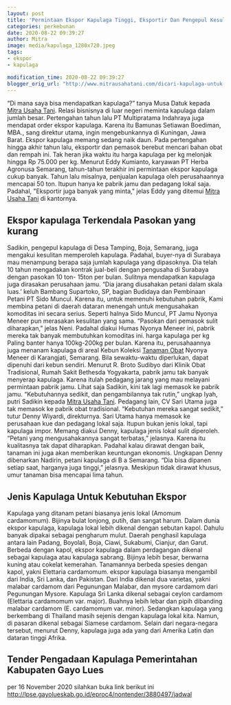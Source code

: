 ```yaml
---
layout: post
title: 'Permintaan Ekspor Kapulaga Tinggi, Eksportir Dan Pengepul Kesulitan Penuhi Pasokan'
categories: perkebunan
date: 2020-08-22 09:39:27
author: Mitra
image: media/kapulaga_1280x720.jpeg
tags:
- ekspor
- kapulaga

modification_time: 2020-08-22 09:39:27
blogger_orig_url: "http://www.mitrausahatani.com/dicari-kapulaga-untuk-ekspor.html"
---
```


“Di mana saya bisa mendapatkan kapulaga?” tanya Musa Datuk kepada [Mitra Usaha
Tani](https://www.mitrausahatani.com). Relasi bisnisnya di luar negeri meminta
kapulaga dalam jumlah besar. Pertengahan tahun lalu PT Multipratama Indahraya
juga mendapat order ekspor kapulaga. Karena itu Bamunas Setiawan Boediman,
MBA., sang direktur utama, ingin mengebunkannya di Kuningan, Jawa Barat.
Ekspor kapulaga memang sedang naik daun. Pada pertengahan hingga akhir tahun
lalu, eksportir dan pemasok berebut mencari bahan obat dan rempah ini. Tak
heran jika waktu itu harga kapulaga per kg melonjak hingga Rp 75.000 per kg.
Menurut Eddy Kumianto, karyawan PT Herba Agronusa Semarang, tahun-tahun
terakhir ini permintaan ekspor kapulaga cukup banyak. Tahun lalu misalnya,
penjualan kapulaga oleh perusahaannya mencapai 50 ton. Itupun hanya ke pabrik
jamu dan pedagang lokal saja. Padahal, "Eksportir juga banyak yang minta,"
jelas Eddy yang ditemui [Mitra Usaha Tani](https://www.mitrausahatani.com) di
kantornya.

## Ekspor kapulaga Terkendala Pasokan yang kurang

Sadikin, pengepul kapulaga di Desa Tamping, Boja, Semarang, juga mengakui
kesulitan memperoleh kapulaga. Padahal, buyer-nya di Surabaya mau menampung
berapa saja jumlah kapulaga yang dipasoknya. Dia telah 10 tahun mengadakan
kontrak jual-beli dengan pengusaha di Surabaya dengan pasokan 10 ton- 15ton
per bulan. Sulitnya mendapatkan kapulaga juga dirasakan perusahaan jamu. “Dia
jarang diusahakan petani dalam skala luas.’ keluh Bambang Supartoko, SP,
bagian Budidaya dan Pembinaan Petani PT Sido Muncul. Karena itu, untuk
memenuhi kebutuhan pabrik, Kami membina petani di daerah dataran menengah
untuk mengusahakan komoditas ini secara serius. Seperti halnya Sido Muncul, PT
Jamu Nyonya Meneer pun merasakan kesulitan yang sama. “Pasokan dari pemasok
sulit diharapkan,” jelas Neni. Padahal diakui Humas Nyonya Meneer ini, pabrik
mereka tak banyak membutuhkan komoditas ini. harga kapulaga per kg Paling
banter hanya 100kg-200kg per bulan. Karena itu, perusahaannya juga menanam
kapulaga di areal Kebun Koleksi [Tanaman
Obat](https://www.mitrausahatani.com/kesehatan "Tanaman Obat") Nyonya Meneer di
Karangjati, Semarang. Bila sewaktu-waktu diperlukan, dapat dipenuhi dari kebun
sendiri. Menurut R. Broto Sudibyo dari Klinik Obat Tradisional, Rumah Sakit
Bethesda Yogyakarta, pabrik jamu tak banyak menyerap kapulaga. Karena itulah
pedagang jarang yang mau melayani permintaan pabrik jamu. Lihat saja Sadikin,
kini tak lagi memasok ke pabrik jamu. “Kebutuhannya sedikit, dan
pengambilannya tak rutin,” ungkap Iyah, putri Sadikin kepada [Mitra Usaha
Tani](https://www.mitrausahatani.com). Pedagang lain, CV Sari Utama juga tak memasok
ke pabrik obat tradisional. “Kebutuhan mereka sangat sedikit,” tutur Denny
Wiyardi, direkturnya. Sari Utama hanya memasok ke perusahaan kue dan pedagang
lokal saja. Itupun bukan jenis lokal, tapi kapulaga impor. Memang diakui
Denny, kapulaga jenis lokal sulit diperoleh. “Petani yang mengusahakannya
sangat terbatas,” jelasnya. Karena itu kualitasnya tak dapat diharapkan.
Padahal kalau dirawat dengan baik, tanaman ini juga akan memberikan keuntungan
ekonomis. Ungkapan Denny dibenarkan Nadirin, petani kapulaga di B a Semarang.
“Dia bisa dipanen setiap saat, harganya juga tinggi,” jelasnya. Meskipun tidak
dirawat khusus, umur tanaman bisa mencapai lima tahun.

## Jenis Kapulaga Untuk Kebutuhan Ekspor

Kapulaga yang ditanam petani biasanya jenis lokal (Amomum cardamomum). Bijinya
bulat lonjong, putih, dan sangat harum. Dalam dunia ekspor kapulaga, kapulaga
lokal lebih dikenal dengan sebutan kapol. Dahulu banyak dipakai sebagai
pengharum mulut. Daerah penghasil kapulaga antara lain Padang, Boyolali, Boja,
Ciawi, Sukabumi, Cianjur, dan Garut. Berbeda dengan kapol, ekspor kapulaga
dalam perdagangan dikenal sebagai kapulaga atau kapulaga sabrang. Bijinya
lebih besar, berwarna kuning atau cokelat kemerahan. Tanamannya berbeda
spesies dengan kapol, yakni Elettaria cardamomum. ekspor kapulaga biasanya
mengambil dari India, Sri Lanka, dan Pakistan. Dari India dikenal dua
varietas, yakni malabar cardamom dari Pegunungan Malabar, dan mysore cardamom
dari Pegunungan Mysore. Kapulaga Sri Lanka dikenal sebagai ceylon cardamom
(Elettaria cardamomum var. major). Buahnya lebih lebar dan pipih dibanding
malabar cardamom (E. cardamomum var. minor). Sedangkan kapulaga yang
berkembang di Thailand masih sejenis dengan kapulaga lokal kita. Namun, di
pasaran dikenal sebagai Siamese cardamom. Selain dari negara-negara tersebut,
menurut Denny, kapulaga juga ada yang dari Amerika Latin dan dataran tinggi
Afrika.  

## Tender Pengadaan Kapulaga Pemerintahan Kabupaten Gayo Lues

per 16 November 2020 silahkan buka link berikut ini
<http://lpse.gayolueskab.go.id/eproc4/nontender/3880497/jadwal>


